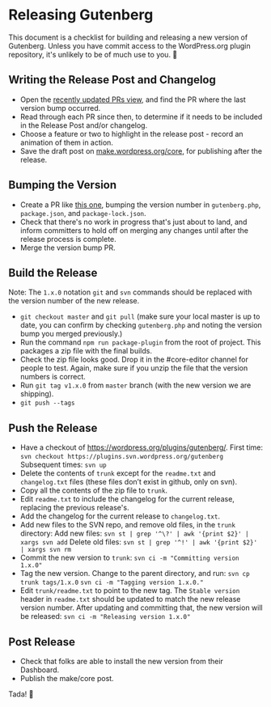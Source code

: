 # Releasing Gutenberg

This document is a checklist for building and releasing a new version of Gutenberg. Unless you have commit access to the WordPress.org plugin repository, it's unlikely to be of much use to you. 🙂

## Writing the Release Post and Changelog

* Open the [recently updated PRs view](https://github.com/WordPress/gutenberg/pulls?q=is%3Apr+is%3Aclosed+sort%3Aupdated-desc), and find the PR where the last version bump occurred.
* Read through each PR since then, to determine if it needs to be included in the Release Post and/or changelog.
* Choose a feature or two to highlight in the release post - record an animation of them in action.
* Save the draft post on [make.wordpress.org/core](https://make.wordpress.org/core/), for publishing after the release.

## Bumping the Version

* Create a PR like [this one](https://github.com/WordPress/gutenberg/pull/3479/files), bumping the version number in `gutenberg.php`, `package.json`, and `package-lock.json`.
* Check that there's no work in progress that's just about to land, and inform committers to hold off on merging any changes until after the release process is complete.
* Merge the version bump PR.

## Build the Release

Note: The `1.x.0` notation `git` and `svn` commands should be replaced with the version number of the new release.

* `git checkout master` and `git pull`
  (make sure your local master is up to date, you can confirm by checking `gutenberg.php` and noting the version bump you merged previously.)
* Run the command `npm run package-plugin` from the root of project. This packages a zip file with the final builds.
* Check the zip file looks good. Drop it in the #core-editor channel for people to test. Again, make sure if you unzip the file that the version numbers is correct.
* Run `git tag v1.x.0` from `master` branch (with the new version we are shipping).
* `git push --tags`

## Push the Release

* Have a checkout of https://wordpress.org/plugins/gutenberg/.
  First time: `svn checkout https://plugins.svn.wordpress.org/gutenberg`
  Subsequent times: `svn up`
* Delete the contents of `trunk` except for the `readme.txt` and `changelog.txt` files (these files don’t exist in github, only on svn).
* Copy all the contents of the zip file to `trunk`.
* Edit `readme.txt` to include the changelog for the current release, replacing the previous release's.
* Add the changelog for the current release to `changelog.txt`.
* Add new files to the SVN repo, and remove old files, in the `trunk` directory:
  Add new files: `svn st | grep '^\?' | awk '{print $2}' | xargs svn add`
  Delete old files: `svn st | grep '^!' | awk '{print $2}' | xargs svn rm`
* Commit the new version to `trunk`:
  `svn ci -m "Committing version 1.x.0"`
* Tag the new version. Change to the parent directory, and run:
  `svn cp trunk tags/1.x.0`
  `svn ci -m "Tagging version 1.x.0."`
* Edit `trunk/readme.txt` to point to the new tag. The `Stable version` header in `readme.txt` should be updated to match the new release version number. After updating and committing that, the new version will be released:
  `svn ci -m "Releasing version 1.x.0"`

## Post Release

* Check that folks are able to install the new version from their Dashboard.
* Publish the make/core post.

Tada! 🎉
